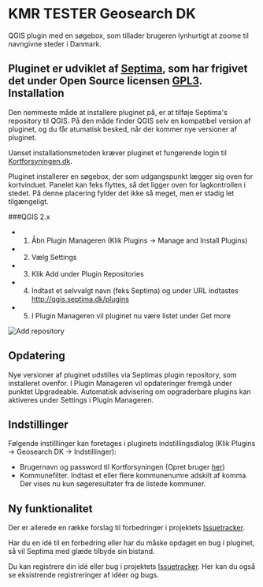 KMR TESTER
Geosearch DK
==============

QGIS plugin med en søgebox, som tillader brugeren lynhurtigt at zoome til navngivne steder i Danmark.

Pluginet er udviklet af [Septima](http://www.septima.dk), som har frigivet det under Open Source licensen [GPL3](http://www.gnu.org/licenses/gpl.html).
Installation
--------------
Den nemmeste måde at installere pluginet på, er at tilføje Septima's repository til QGIS. På den måde finder QGIS selv en kompatibel version af pluginet, og du får atumatisk besked, når der kommer nye versioner af pluginet.

Uanset installationsmetoden kræver pluginet et fungerende login til [Kortforsyningen.dk](http://www.kortforsyningen.dk/).

Pluginet installerer en søgebox, der som udgangspunkt lægger sig oven for kortvinduet. Panelet kan feks flyttes, så det ligger oven for lagkontrollen i stedet. På denne placering fylder det ikke så meget, men er stadig let tilgængeligt.

###QGIS 2.x
 - 1) Åbn Plugin Manageren (Klik Plugins -> Manage and Install Plugins)
 - 2) Vælg Settings
 - 3) Klik Add under Plugin Repositories
 - 4) Indtast et selvvalgt navn (feks Septima) og under URL indtastes http://qgis.septima.dk/plugins
 - 5) I Plugin Manageren vil pluginet nu være listet under Get more

![Add repository](http://septima.github.io/qgis-geosearch/img/qgis2-addrepo.PNG)

Opdatering
--------------
Nye versioner af pluginet udstilles via Septimas plugin repository, som installeret ovenfor. I Plugin Manageren vil opdateringer fremgå under punktet Upgradeable. Automatisk advisering om opgraderbare plugins kan aktiveres under Settings i Plugin Manageren.

Indstillinger
-----------------
Følgende instilllinger kan foretages i pluginets indstillingsdialog (Klik Plugins -> Geosearch DK -> Indstillinger):
- Brugernavn og password til Kortforsyningen (Opret bruger [her](http://download.kortforsyningen.dk/user/register))
- Kommunefilter. Indtast et eller flere kommunenumre adskilt af komma. Der vises nu kun søgeresultater fra de listede kommuner.

Ny funktionalitet
-----------------
Der er allerede en række forslag til forbedringer i projektets [Issuetracker](../../issues).

Har du en idé til en forbedring eller har du måske opdaget en bug i pluginet, så vil Septima med glæde tilbyde sin bistand.

Du kan registrere din idé eller bug i projektets [Issuetracker](../../issues). Her kan du også se eksistrende registreringer af idéer og bugs.
